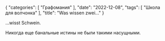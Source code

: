 {
   "categories": [
      "Графомания"
   ],
   "date": "2022-12-08",
   "tags": [
      "Школа для волчонка"
   ],
   "title": "Was wissen zwei..."
}

...wisst Schwein.

Никогда еще банальные истины не были такими насущными.

